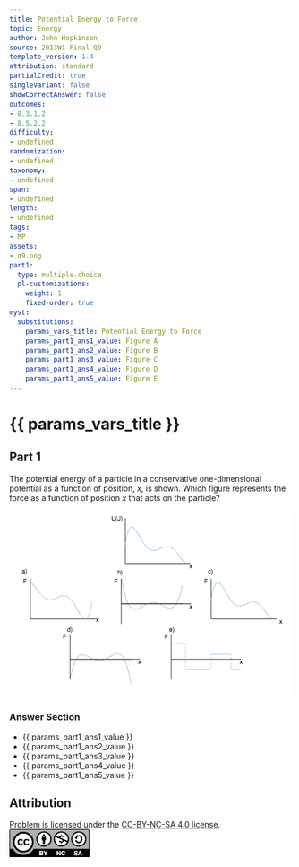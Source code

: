 ```yaml
---
title: Potential Energy to Force
topic: Energy
author: John Hopkinson
source: 2013W1 Final Q9
template_version: 1.4
attribution: standard
partialCredit: true
singleVariant: false
showCorrectAnswer: false
outcomes:
- 8.3.1.2
- 8.5.2.2
difficulty:
- undefined
randomization:
- undefined
taxonomy:
- undefined
span:
- undefined
length:
- undefined
tags:
- MP
assets:
- q9.png
part1:
  type: multiple-choice
  pl-customizations:
    weight: 1
    fixed-order: true
myst:
  substitutions:
    params_vars_title: Potential Energy to Force
    params_part1_ans1_value: Figure A
    params_part1_ans2_value: Figure B
    params_part1_ans3_value: Figure C
    params_part1_ans4_value: Figure D
    params_part1_ans5_value: Figure E
---
```

# {{ params_vars_title }}

## Part 1

The potential energy of a particle in a conservative one-dimensional potential as a function of position, $x$, is shown. Which figure represents the force as a function of position $x$ that acts on the particle?

<img src="q9.png" alt="Image of six graphs. One graph of potential as a function of position, which is a polynomial with two positive peaks, the first higher than the next. Option A is a graph of force vs position with the shape of the potential graph reflected on the x axis. Option B is a polynomial with two negative peaks below zero. Option C is identical to the potential graph. Option D is the same as optioin B but reflected over the x-axis. Option E is a piecewise function with a positive linear segment, negative linear segment, followed by another, less positive linear segment. ">

### Answer Section

- {{ params_part1_ans1_value }}
- {{ params_part1_ans2_value }}
- {{ params_part1_ans3_value }}
- {{ params_part1_ans4_value }}
- {{ params_part1_ans5_value }}

## Attribution

Problem is licensed under the [CC-BY-NC-SA 4.0 license](https://creativecommons.org/licenses/by-nc-sa/4.0/).<br> ![The Creative Commons 4.0 license requiring attribution-BY, non-commercial-NC, and share-alike-SA license.](https://raw.githubusercontent.com/firasm/bits/master/by-nc-sa.png)